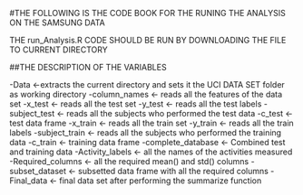 #THE FOLLOWING IS THE CODE BOOK FOR THE RUNING THE ANALYSIS ON THE SAMSUNG DATA

THE run_Analysis.R CODE SHOULD BE RUN BY DOWNLOADING THE FILE TO CURRENT DIRECTORY

##THE DESCRIPTION OF THE VARIABLES

-Data <-extracts the current directory and sets it the UCI DATA SET folder as working directory
-column_names <- reads all the features of the data set
-x_test <- reads all the test set
-y_test <- reads all the test labels
-subject_test <- reads all the subjects who performed the test data
-c_test <- test data frame
-x_train <- reads all the train set
-y_train <- reads all the train labels
-subject_train <- reads all the subjects who performed the training data
-c_train <- training data frame
-complete_database <- Combined test and training data
-Activity_labels <- all the names of the activities measured
-Required_columns <- all the required mean() and std() columns
-subset_dataset <- subsetted data frame with all the required columns
-Final_data <- final data set after performing the summarize function
